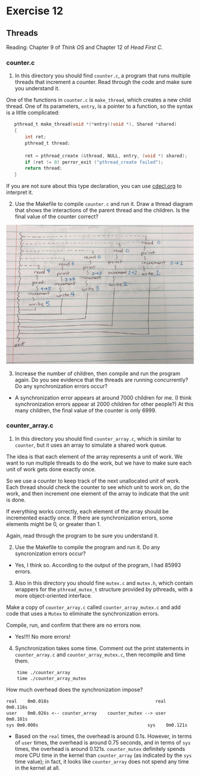 # Exercise 12
## Threads

Reading: Chapter 9 of *Think OS* and Chapter 12 of *Head First C*.

### counter.c

1) In this directory you should find `counter.c`, a program that runs
multiple threads that increment a counter.  Read through the code and
make sure you understand it.

One of the functions in `counter.c` is `make_thread`, which
creates a new child thread.  One of its parameters, `entry`, is
a pointer to a function, so the syntax is a little complicated:

 ```C
    pthread_t make_thread(void *(*entry)(void *), Shared *shared)
    {
        int ret;
        pthread_t thread;

        ret = pthread_create (&thread, NULL, entry, (void *) shared);
        if (ret != 0) perror_exit ("pthread_create failed");
        return thread;
    }
 ```

If you are not sure about this type declaration, you can use
[cdecl.org](http://cdecl.org) to interpret it.


2) Use the Makefile to compile `counter.c` and run it.  Draw a thread
diagram that shows the interactions of the parent thread and the children.
Is the final value of the counter correct?

![thread diagram](https://github.com/YehEmily/ExercisesInC/blob/master/exercises/ex12/thread_diagram.jpg)

3) Increase the number of children, then compile and run the program again.
Do you see evidence that the threads are running concurrently?  Do any
synchronization errors occur?

* A synchronization error appears at around 7000 children for me. (I think synchronization errors appear at 2000 children for other people?) At this many children, the final value of the counter is only 6999.


### counter_array.c

1) In this directory you should find `counter_array.c`, which is similar
to `counter`, but it uses an array to simulate a shared work queue.

The idea is that each element of the array represents a unit of work.
We want to run multiple threads to do the work, but we have to make sure
each unit of work gets done exactly once.

So we use a counter to keep track of the next unallocated unit of
work.  Each thread should check the counter to see which unit to
work on, do the work, and then increment one element of the array
to indicate that the unit is done.

If everything works correctly, each element of the array should be
incremented exactly once.  If there are synchronization errors, some
elements might be 0, or greater than 1.

Again, read through the program to be sure you understand it.

2) Use the Makefile to compile the program and run it.  Do any
syncronization errors occur?

* Yes, I think so. According to the output of the program, I had 85993 errors.

3) Also in this directory you should fine `mutex.c` and `mutex.h`, which
contain wrappers for the `pthread_mutex_t` structure provided by pthreads,
with a more object-oriented interface.

Make a copy of `counter_array.c` called `counter_array_mutex.c` and
add code that uses a `Mutex` to eliminate the synchronization errors.

Compile, run, and confirm that there are no errors now.

* Yes!!!! No more errors!

4) Synchronization takes some time.  Comment out the print statements
in `counter_array.c` and `counter_array_mutex.c`, then recompile and time them.

```
    time ./counter_array
    time ./counter_array_mutex
```

How much overhead does the synchronization impose?

```
real	0m0.018s                                        real	0m0.116s
user	0m0.026s <-- counter_array    counter_mutex --> user	0m0.101s
sys	0m0.000s                                         sys	0m0.121s
```

* Based on the `real` times, the overhead is around 0.1s. However, in terms of `user` times, the overhead is around 0.75 seconds, and in terms of `sys` times, the overhead is around 0.121s. `counter_mutex` definitely spends more CPU time in the kernel than `counter_array` (as indicated by the `sys` time value); in fact, it looks like `counter_array` does not spend any time in the kernel at all.
